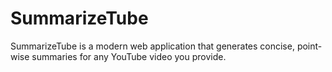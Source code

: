 # SummarizeTube
SummarizeTube is a modern web application that generates concise, point-wise summaries for any YouTube video you provide. 
